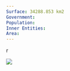 ```yaml
---
Surface: 34288.853 km2
Government: 
Population: 
Inner Entities: 
Area:
---
```

r

![](https://i.imgur.com/bOXYurI.png)

